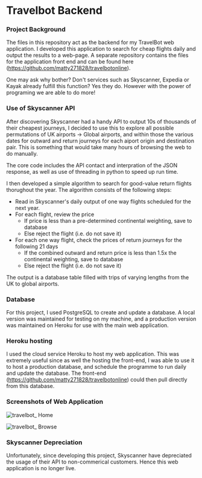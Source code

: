 # Travelbot Backend

### Project Background

The files in this repository act as the backend for my TravelBot web application. I developed this application to search for cheap flights daily and output the results to a web-page. A separate repository contains the files for the application front end and can be found here (https://github.com/matty271828/travelbotonline).

One may ask why bother? Don't services such as Skyscanner, Expedia or Kayak already fulfill this function? Yes they do. However with the power of programing we are able to do more!

### Use of Skyscanner API

After discovering Skyscanner had a handy API to output 10s of thousands of their cheapest journeys, I decided to use this to explore all possible permutations of UK airports -> Global airports, and within those the various dates for outward and return journeys for each aiport origin and destination pair. This is something that would take many hours of browsing the web to do manually.

The core code includes the API contact and interpration of the JSON response, as well as use of threading in python to speed up run time. 

I then developed a simple algorithm to search for good-value return flights thorughout the year. The algorithm consists of the following steps:

* Read in Skyscanner's daily output of one way flights scheduled for the next year. 
* For each flight, review the price 
  * If price is less than a pre-determined continental weighting, save to database 
  * Else reject the flight (i.e. do not save it)
* For each one way flight, check the prices of return journeys for the following 21 days
  * If the combined outward and return price is less than 1.5x the continental weighting, save to database
  * Else reject the flight (i.e. do not save it)

The output is a database table filled with trips of varying lengths from the UK to global airports. 

### Database
For this project, I used PostgreSQL to create and update a database. A local version was maintained for testing on my machine, and a production version was maintained on Heroku for use with the main web application. 

### Heroku hosting

I used the cloud service Heroku to host my web application. This was extremely useful since as well the hosting the front-end, I was able to use it to host a production database, and schedule the programme to run daily and update the database. The front-end (https://github.com/matty271828/travelbotonline) could then pull directly from this database.  

### Screenshots of Web Application

![travelbot_ Home](https://user-images.githubusercontent.com/65253959/160440885-69161e01-78ec-421e-be83-269159eec961.jpeg)

![travelbot_ Browse](https://user-images.githubusercontent.com/65253959/160440264-7ba7ea7e-8bd5-4802-babd-06525260b972.jpeg)

### Skyscanner Depreciation 

Unfortunately, since developing this project, Skyscanner have depreciated the usage of their API to non-commerical customers. Hence this web application is no longer live. 

